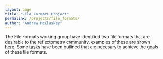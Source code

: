```yaml
---
layout: page
title: "File Formats Project"
permalink: /projects/file_formats/
author: "Andrew McCluskey"
---
```


The File Formats working group have identified two file formats that are desirable to the reflectometry community, examples of these are shown [here](./examples).
Some [tasks](./tasks) have been outlined that are necesary to achieve the goals of these file formats.
